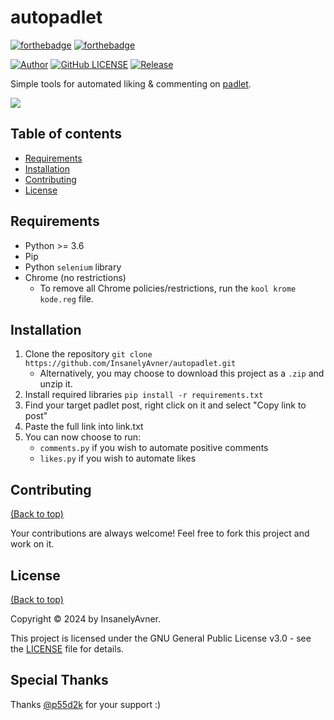 # autopadlet

[![forthebadge](http://forthebadge.com/images/badges/made-with-python.svg)](http://forthebadge.com)
[![forthebadge](http://forthebadge.com/images/badges/built-with-love.svg)](http://forthebadge.com)

[![Author](https://img.shields.io/badge/author-InsanelyAvner-lightgrey.svg?style=flat&color=%23673ab7)](https://github.com/InsanelyAvner)
[![GitHub LICENSE](https://img.shields.io/badge/License-GPLv3-blue.svg)](https://github.com/InsanelyAvner/autopadlet/LISENCE)
[![Release](https://img.shields.io/github/v/release/InsanelyAvner/autopadlet?style=flat&color=%23009688)](https://github.com/InsanelyAvner/autopadlet/releases)

Simple tools for automated liking & commenting on [padlet](https://padlet.com/).

![](https://miro.medium.com/v2/resize:fit:1200/1*MIZ5pbtIwsdCVnhAYu13Hg.jpeg)

## Table of contents

- [Requirements](#requirements)
- [Installation](#installation)
- [Contributing](#contributing)
- [License](#license)

## Requirements

* Python >= 3.6
* Pip
* Python `selenium` library
* Chrome (no restrictions)
    * To remove all Chrome policies/restrictions, run the `kool krome kode.reg` file.

## Installation
1. Clone the repository `git clone https://github.com/InsanelyAvner/autopadlet.git`
    * Alternatively, you may choose to download this project as a `.zip` and unzip it.
2. Install required libraries `pip install -r requirements.txt`
3. Find your target padlet post, right click on it and select "Copy link to post"
4. Paste the full link into link.txt
5. You can now choose to run:
    * `comments.py` if you wish to automate positive comments
    * `likes.py` if you wish to automate likes


## Contributing

[(Back to top)](#table-of-contents)

Your contributions are always welcome! Feel free to fork this project and work on it.

## License

[(Back to top)](#table-of-contents)

Copyright © 2024 by InsanelyAvner.

This project is licensed under the GNU General Public License v3.0 - see the [LICENSE](LICENSE) file for details.

## Special Thanks
Thanks [@p55d2k](https://github.com/p55d2k) for your support :)
